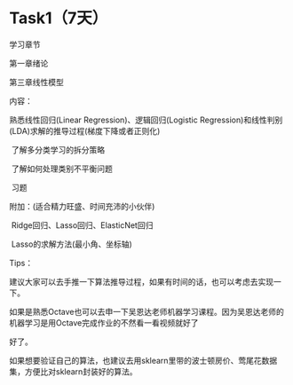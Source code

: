 # Task1（7天）

学习章节

第一章绪论

第三章线性模型

内容：

熟悉线性回归(Linear Regression)、逻辑回归(Logistic Regression)和线性判别(LDA)求解的推导过程(梯度下降或者正则化)

​       了解多分类学习的拆分策略

​       了解如何处理类别不平衡问题

​       习题

附加：(适合精力旺盛、时间充沛的小伙伴)

​       Ridge回归、Lasso回归、ElasticNet回归

​       Lasso的求解方法(最小角、坐标轴)

Tips：

​       建议大家可以去手推一下算法推导过程，如果有时间的话，也可以考虑去实现一下。

​       如果是熟悉Octave也可以去申一下吴恩达老师机器学习课程。因为吴恩达老师的机器学习是用Octave完成作业的不然看一看视频就好了

好了。

​       如果想要验证自己的算法，也建议去用sklearn里带的波士顿房价、莺尾花数据集，方便比对sklearn封装好的算法。